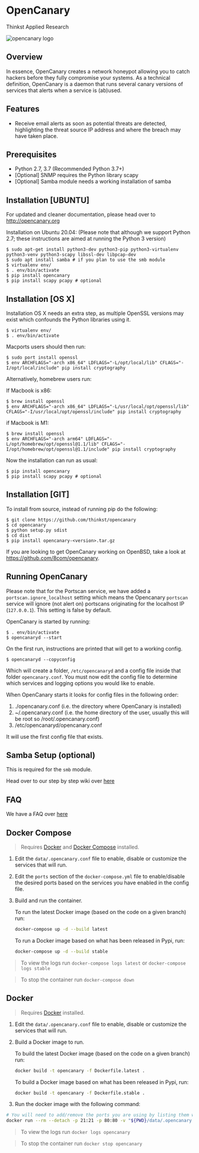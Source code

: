 OpenCanary
=================
Thinkst Applied Research

![opencanary logo](docs/logo.png)

Overview
----------

In essence, OpenCanary creates a network honeypot allowing you to catch hackers before they fully compromise your systems. As a technical definition, OpenCanary is a daemon that runs several canary versions of services that alerts when a service is (ab)used.

Features
----------

* Receive email alerts as soon as potential threats are detected, highlighting the threat source IP address and where the breach may have taken place.

Prerequisites
----------------

* Python 2.7, 3.7 (Recommended Python 3.7+)
* [Optional] SNMP requires the Python library scapy
* [Optional] Samba module needs a working installation of samba

Installation [UBUNTU]
----------

For updated and cleaner documentation, please head over to http://opencanary.org

Installation on Ubuntu 20.04:
(Please note that although we support Python 2.7; these instructions are aimed at running the Python 3 version)

```
$ sudo apt-get install python3-dev python3-pip python3-virtualenv python3-venv python3-scapy libssl-dev libpcap-dev
$ sudo apt install samba # if you plan to use the smb module
$ virtualenv env/
$ . env/bin/activate
$ pip install opencanary
$ pip install scapy pcapy # optional
```
Installation [OS X]
----------

Installation OS X needs an extra step, as multiple OpenSSL versions
may exist which confounds the Python libraries using it.

```
$ virtualenv env/
$ . env/bin/activate
```

Macports users should then run:
```
$ sudo port install openssl
$ env ARCHFLAGS="-arch x86_64" LDFLAGS="-L/opt/local/lib" CFLAGS="-I/opt/local/include" pip install cryptography
```

Alternatively, homebrew users run:

If Macbook is x86:
````
$ brew install openssl
$ env ARCHFLAGS="-arch x86_64" LDFLAGS="-L/usr/local/opt/openssl/lib" CFLAGS="-I/usr/local/opt/openssl/include" pip install cryptography
````

if Macbook is M1:
```
$ brew install openssl
$ env ARCHFLAGS="-arch arm64" LDFLAGS="-L/opt/homebrew/opt/openssl@1.1/lib" CFLAGS="-I/opt/homebrew/opt/openssl@1.1/include" pip install cryptography
```

Now the installation can run as usual:
```
$ pip install opencanary
$ pip install scapy pcapy # optional
```
Installation [GIT]
----------

To install from source, instead of running pip do the following:

```
$ git clone https://github.com/thinkst/opencanary
$ cd opencanary
$ python setup.py sdist
$ cd dist
$ pip install opencanary-<version>.tar.gz
```

If you are looking to get OpenCanary working on OpenBSD, take a look at https://github.com/8com/opencanary.

Running OpenCanary
----
Please note that for the Portscan service, we have added a `portscan.ignore_localhost` setting which means the Opencanary `portscan` service will ignore (not alert on) portscans originating for the localhost IP (`127.0.0.1`). This setting is false by default.

OpenCanary is started by running:

```
$ . env/bin/activate
$ opencanaryd --start
```

On the first run, instructions are printed that will get to a working config.

```
$ opencanaryd --copyconfig
```

Which will create a folder, `/etc/opencanaryd` and a config file inside that folder `opencanary.conf`. You must now edit the config file to determine which services and logging options you would like to enable.

When OpenCanary starts it looks for config files in the following order:

1. ./opencanary.conf (i.e. the directory where OpenCanary is installed)
2. ~/.opencanary.conf (i.e. the home directory of the user, usually this will be root so /root/.opencanary.conf)
3. /etc/opencanaryd/opencanary.conf

It will use the first config file that exists.

Samba Setup (optional)
----------------------
This is required for the `smb` module.

Head over to our step by step wiki over [here](https://github.com/thinkst/opencanary/wiki/Opencanary-and-Samba)

FAQ
---
We have a FAQ over [here](https://github.com/thinkst/opencanary/wiki)

Docker Compose
----------------

> Requires [Docker](https://docs.docker.com/get-docker/) and [Docker Compose](https://docs.docker.com/compose/install/) installed.

1. Edit the `data/.opencanary.conf` file to enable, disable or customize the services that will run.

1. Edit the `ports` section of the `docker-compose.yml` file to enable/disable the desired ports based on the services you have enabled in the config file.

1. Build and run the container.

    To run the latest Docker image (based on the code on a given branch) run:
    ```bash
    docker-compose up -d --build latest
    ```
    To run a Docker image based on what has been released in Pypi, run:
    ```bash
    docker-compose up -d --build stable
    ```

> To view the logs run `docker-compose logs latest` or `docker-compose logs stable`

> To stop the container run `docker-compose down`

Docker
----------------

> Requires [Docker](https://docs.docker.com/get-docker/) installed.

1. Edit the `data/.opencanary.conf` file to enable, disable or customize the services that will run.

1. Build a Docker image to run.
    
    To build the latest Docker image (based on the code on a given branch) run:

    ```bash
    docker build -t opencanary -f Dockerfile.latest .
    ```

    To build a Docker image based on what has been released in Pypi, run:

    ```bash
    docker build -t opencanary -f Dockerfile.stable .
    ```

1. Run the docker image with the following command:

```bash
# You will need to add/remove the ports you are using by listing them with `-p ##:##`
docker run --rm --detach -p 21:21 -p 80:80 -v "${PWD}/data/.opencanary.conf":"/root/.opencanary.conf" --name opencanary opencanary
```

> To view the logs run `docker logs opencanary`

> To stop the container run `docker stop opencanary`
